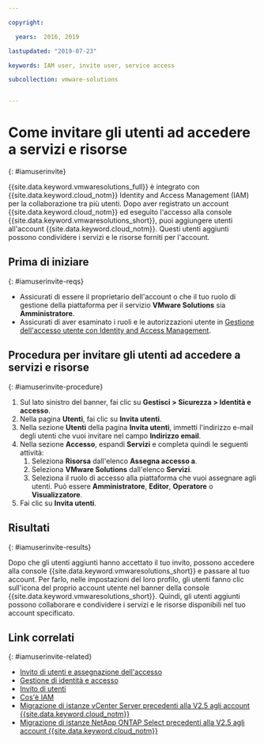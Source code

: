 ```yaml
---

copyright:

  years:  2016, 2019

lastupdated: "2019-07-23"

keywords: IAM user, invite user, service access

subcollection: vmware-solutions


---
```


# Come invitare gli utenti ad accedere a servizi e risorse
{: #iamuserinvite}

{{site.data.keyword.vmwaresolutions_full}} è integrato con {{site.data.keyword.cloud_notm}} Identity and Access Management (IAM) per la collaborazione tra più utenti. Dopo aver registrato un account {{site.data.keyword.cloud_notm}} ed eseguito l'accesso alla console {{site.data.keyword.vmwaresolutions_short}}, puoi aggiungere utenti all'account {{site.data.keyword.cloud_notm}}. Questi utenti aggiunti possono condividere i servizi e le risorse forniti per l'account.

## Prima di iniziare
{: #iamuserinvite-reqs}

* Assicurati di essere il proprietario dell'account o che il tuo ruolo di gestione della piattaforma per il servizio **VMware Solutions** sia **Amministratore**.
* Assicurati di aver esaminato i ruoli e le autorizzazioni utente in [Gestione dell'accesso utente con Identity and Access Management](/docs/services/vmwaresolutions?topic=vmware-solutions-iam#iam).

## Procedura per invitare gli utenti ad accedere a servizi e risorse
{: #iamuserinvite-procedure}

1. Sul lato sinistro del banner, fai clic su **Gestisci > Sicurezza > Identità e accesso**.
2. Nella pagina **Utenti**, fai clic su **Invita utenti**.
3. Nella sezione **Utenti** della pagina **Invita utenti**, immetti l'indirizzo e-mail degli utenti che vuoi invitare nel campo **Indirizzo email**.
4. Nella sezione **Accesso**, espandi **Servizi** e completa quindi le seguenti attività:
   1. Seleziona **Risorsa** dall'elenco **Assegna accesso a**.
   2. Seleziona **VMware Solutions** dall'elenco **Servizi**.
   3. Seleziona il ruolo di accesso alla piattaforma che vuoi assegnare agli utenti. Può essere **Amministratore**, **Editor**, **Operatore** o **Visualizzatore**.
5. Fai clic su **Invita utenti**.

## Risultati
{: #iamuserinvite-results}

Dopo che gli utenti aggiunti hanno accettato il tuo invito, possono accedere alla console {{site.data.keyword.vmwaresolutions_short}} e passare al tuo account. Per farlo, nelle impostazioni del loro profilo, gli utenti fanno clic sull'icona del proprio account utente nel banner della console {{site.data.keyword.vmwaresolutions_short}}. Quindi, gli utenti aggiunti possono collaborare e condividere i servizi e le risorse disponibili nel tuo account specificato.

## Link correlati
{: #iamuserinvite-related}

* [Invito di utenti e assegnazione dell'accesso](/docs/iam?topic=iam-iamuserinv)
* [Gestione di identità e accesso](/docs/iam?topic=iam-getstarted)
* [Invito di utenti](/docs/iam?topic=iam-iamuserinv#iamuserinv)
* [Cos'è IAM](/docs/iam?topic=iam-iamoverview)
* [Migrazione di istanze vCenter Server precedenti alla V2.5 agli account {{site.data.keyword.cloud_notm}}](/docs/services/vmwaresolutions/vcenter?topic=vmware-solutions-vc_addinstancetousraccount)
* [Migrazione di istanze NetApp ONTAP Select precedenti alla V2.5 agli account {{site.data.keyword.cloud_notm}}](/docs/services/vmwaresolutions/netapp?topic=vmware-solutions-np_addinstancetousraccount)
